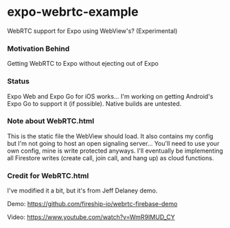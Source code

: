 # expo-webrtc-example
WebRTC support for Expo using WebView's? (Experimental)

### __Motivation Behind__
Getting WebRTC to Expo without ejecting out of Expo

### __Status__
Expo Web and Expo Go for iOS works... I'm working on getting Android's Expo Go to support it (if possible). Native builds are untested.

### __Note about WebRTC.html__
This is the static file the WebView should load. It also contains my config but I'm not going to host an open signaling server... You'll need to use your own config, mine is write protected anyways. I'll eventually be implementing all Firestore writes (create call, join call, and hang up) as cloud functions.

### __Credit for WebRTC.html__
I've modified it a bit, but it's from Jeff Delaney demo.

Demo: https://github.com/fireship-io/webrtc-firebase-demo

Video: https://www.youtube.com/watch?v=WmR9IMUD_CY
